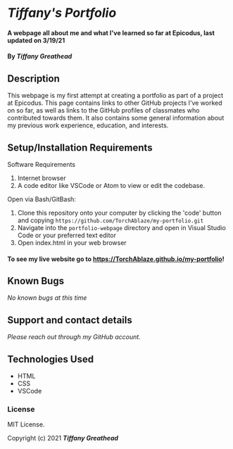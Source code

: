 # _Tiffany's Portfolio_

#### A webpage all about me and what I've learned so far at Epicodus, last updated on 3/19/21

#### By _**Tiffany Greathead**_

## Description

This webpage is my first attempt at creating a portfolio as part of a project at Epicodus. This page contains links to other GitHub projects I've worked on so far, as well as links to the GitHub profiles of classmates who contributed towards them. It also contains some general information about my previous work experience, education, and interests.

## Setup/Installation Requirements

Software Requirements

1.  Internet browser
2.  A code editor like VSCode or Atom to view or edit the codebase.

Open via Bash/GitBash:

1.  Clone this repository onto your computer by clicking the 'code' button and copying `https://github.com/TorchAblaze/my-portfolio.git`
2.  Navigate into the `portfolio-webpage` directory and open in Visual Studio Code or your preferred text editor
3.  Open index.html in your web browser

#### To see my live website go to https://TorchAblaze.github.io/my-portfolio!

## Known Bugs

_No known bugs at this time_

## Support and contact details

_Please reach out through my GitHub account._

## Technologies Used

- HTML
- CSS
- VSCode

### License

MIT License.

Copyright (c) 2021 **_Tiffany Greathead_**
